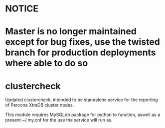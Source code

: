 NOTICE
======

# Master is no longer maintained except for bug fixes, use the twisted branch for production deployments where able to do so

clustercheck
============

Updated clustercheck, intended to be standalone service for the reporting of Percona XtraDB cluster nodes.

This module requires MySQLdb package for python to function, aswell as a present ~/.my.cnf for the use the service will run as.
